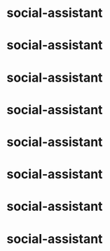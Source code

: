 # social-assistant
# social-assistant
# social-assistant
# social-assistant
# social-assistant
# social-assistant
# social-assistant
# social-assistant
